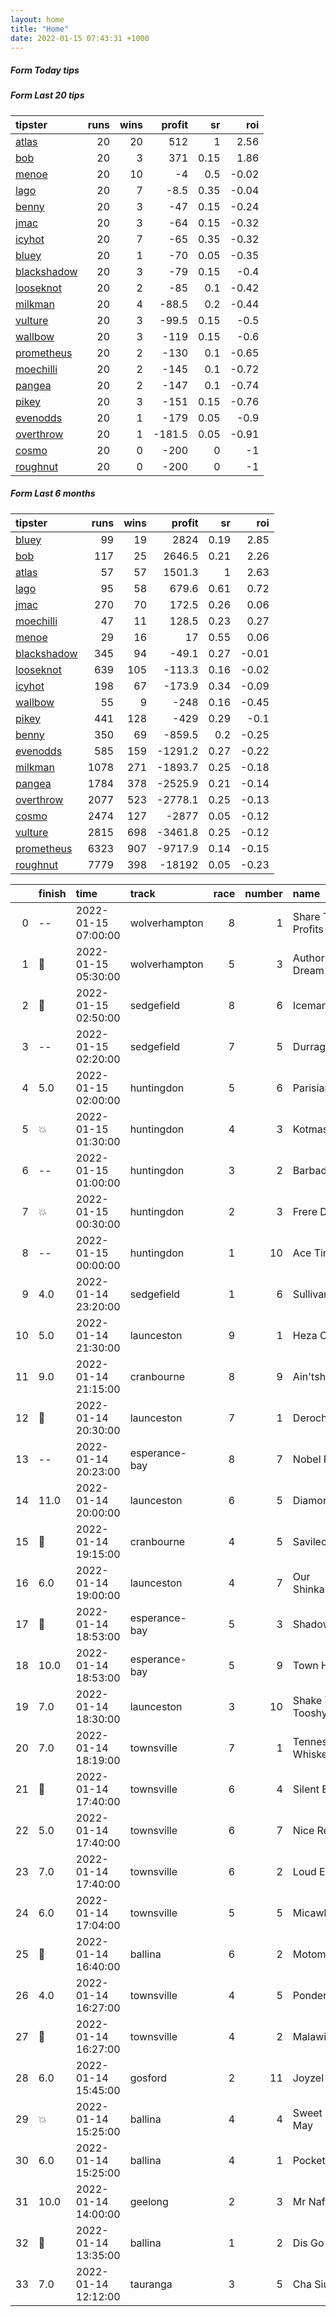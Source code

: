 ```yaml
---   
layout: home  
title: "Home"   
date: 2022-01-15 07:43:31 +1000  
---   
```



##### Form Today tips   

##### Form Last 20 tips   

| tipster                                                         |   runs |   wins |   profit |   sr |   roi |
|:----------------------------------------------------------------|-------:|-------:|---------:|-----:|------:|
| [atlas](https://mrwayneo.github.io/tips/atlas.html)             |     20 |     20 |    512   | 1    |  2.56 |
| [bob](https://mrwayneo.github.io/tips/bob.html)                 |     20 |      3 |    371   | 0.15 |  1.86 |
| [menoe](https://mrwayneo.github.io/tips/menoe.html)             |     20 |     10 |     -4   | 0.5  | -0.02 |
| [lago](https://mrwayneo.github.io/tips/lago.html)               |     20 |      7 |     -8.5 | 0.35 | -0.04 |
| [benny](https://mrwayneo.github.io/tips/benny.html)             |     20 |      3 |    -47   | 0.15 | -0.24 |
| [jmac](https://mrwayneo.github.io/tips/jmac.html)               |     20 |      3 |    -64   | 0.15 | -0.32 |
| [icyhot](https://mrwayneo.github.io/tips/icyhot.html)           |     20 |      7 |    -65   | 0.35 | -0.32 |
| [bluey](https://mrwayneo.github.io/tips/bluey.html)             |     20 |      1 |    -70   | 0.05 | -0.35 |
| [blackshadow](https://mrwayneo.github.io/tips/blackshadow.html) |     20 |      3 |    -79   | 0.15 | -0.4  |
| [looseknot](https://mrwayneo.github.io/tips/looseknot.html)     |     20 |      2 |    -85   | 0.1  | -0.42 |
| [milkman](https://mrwayneo.github.io/tips/milkman.html)         |     20 |      4 |    -88.5 | 0.2  | -0.44 |
| [vulture](https://mrwayneo.github.io/tips/vulture.html)         |     20 |      3 |    -99.5 | 0.15 | -0.5  |
| [wallbow](https://mrwayneo.github.io/tips/wallbow.html)         |     20 |      3 |   -119   | 0.15 | -0.6  |
| [prometheus](https://mrwayneo.github.io/tips/prometheus.html)   |     20 |      2 |   -130   | 0.1  | -0.65 |
| [moechilli](https://mrwayneo.github.io/tips/moechilli.html)     |     20 |      2 |   -145   | 0.1  | -0.72 |
| [pangea](https://mrwayneo.github.io/tips/pangea.html)           |     20 |      2 |   -147   | 0.1  | -0.74 |
| [pikey](https://mrwayneo.github.io/tips/pikey.html)             |     20 |      3 |   -151   | 0.15 | -0.76 |
| [evenodds](https://mrwayneo.github.io/tips/evenodds.html)       |     20 |      1 |   -179   | 0.05 | -0.9  |
| [overthrow](https://mrwayneo.github.io/tips/overthrow.html)     |     20 |      1 |   -181.5 | 0.05 | -0.91 |
| [cosmo](https://mrwayneo.github.io/tips/cosmo.html)             |     20 |      0 |   -200   | 0    | -1    |
| [roughnut](https://mrwayneo.github.io/tips/roughnut.html)       |     20 |      0 |   -200   | 0    | -1    |

##### Form Last 6 months   

| tipster                                                         |   runs |   wins |   profit |   sr |   roi |
|:----------------------------------------------------------------|-------:|-------:|---------:|-----:|------:|
| [bluey](https://mrwayneo.github.io/tips/bluey.html)             |     99 |     19 |   2824   | 0.19 |  2.85 |
| [bob](https://mrwayneo.github.io/tips/bob.html)                 |    117 |     25 |   2646.5 | 0.21 |  2.26 |
| [atlas](https://mrwayneo.github.io/tips/atlas.html)             |     57 |     57 |   1501.3 | 1    |  2.63 |
| [lago](https://mrwayneo.github.io/tips/lago.html)               |     95 |     58 |    679.6 | 0.61 |  0.72 |
| [jmac](https://mrwayneo.github.io/tips/jmac.html)               |    270 |     70 |    172.5 | 0.26 |  0.06 |
| [moechilli](https://mrwayneo.github.io/tips/moechilli.html)     |     47 |     11 |    128.5 | 0.23 |  0.27 |
| [menoe](https://mrwayneo.github.io/tips/menoe.html)             |     29 |     16 |     17   | 0.55 |  0.06 |
| [blackshadow](https://mrwayneo.github.io/tips/blackshadow.html) |    345 |     94 |    -49.1 | 0.27 | -0.01 |
| [looseknot](https://mrwayneo.github.io/tips/looseknot.html)     |    639 |    105 |   -113.3 | 0.16 | -0.02 |
| [icyhot](https://mrwayneo.github.io/tips/icyhot.html)           |    198 |     67 |   -173.9 | 0.34 | -0.09 |
| [wallbow](https://mrwayneo.github.io/tips/wallbow.html)         |     55 |      9 |   -248   | 0.16 | -0.45 |
| [pikey](https://mrwayneo.github.io/tips/pikey.html)             |    441 |    128 |   -429   | 0.29 | -0.1  |
| [benny](https://mrwayneo.github.io/tips/benny.html)             |    350 |     69 |   -859.5 | 0.2  | -0.25 |
| [evenodds](https://mrwayneo.github.io/tips/evenodds.html)       |    585 |    159 |  -1291.2 | 0.27 | -0.22 |
| [milkman](https://mrwayneo.github.io/tips/milkman.html)         |   1078 |    271 |  -1893.7 | 0.25 | -0.18 |
| [pangea](https://mrwayneo.github.io/tips/pangea.html)           |   1784 |    378 |  -2525.9 | 0.21 | -0.14 |
| [overthrow](https://mrwayneo.github.io/tips/overthrow.html)     |   2077 |    523 |  -2778.1 | 0.25 | -0.13 |
| [cosmo](https://mrwayneo.github.io/tips/cosmo.html)             |   2474 |    127 |  -2877   | 0.05 | -0.12 |
| [vulture](https://mrwayneo.github.io/tips/vulture.html)         |   2815 |    698 |  -3461.8 | 0.25 | -0.12 |
| [prometheus](https://mrwayneo.github.io/tips/prometheus.html)   |   6323 |    907 |  -9717.9 | 0.14 | -0.15 |
| [roughnut](https://mrwayneo.github.io/tips/roughnut.html)       |   7779 |    398 | -18192   | 0.05 | -0.23 |

|    | finish            | time                | track         |   race |   number | name              |   odds | tipster            |
|---:|:------------------|:--------------------|:--------------|-------:|---------:|:------------------|-------:|:-------------------|
|  0 | --                | 2022-01-15 07:00:00 | wolverhampton |      8 |        1 | Share The Profits |   3.8  | vulture            |
|  1 | :3rd_place_medal: | 2022-01-15 05:30:00 | wolverhampton |      5 |        3 | Author's Dream    |   4.4  | vulture            |
|  2 | :3rd_place_medal: | 2022-01-15 02:50:00 | sedgefield    |      8 |        6 | Iceman Dennis     |   1.35 | evenodds,overthrow |
|  3 | --                | 2022-01-15 02:20:00 | sedgefield    |      7 |        5 | Durragh           |   7.5  | overthrow          |
|  4 | 5.0               | 2022-01-15 02:00:00 | huntingdon    |      5 |        6 | Parisian Blue     |  15    | overthrow          |
|  5 | :boom:            | 2022-01-15 01:30:00 | huntingdon    |      4 |        3 | Kotmask           |   3    | vulture,milkman    |
|  6 | --                | 2022-01-15 01:00:00 | huntingdon    |      3 |        2 | Barbados Blue     |   3    | overthrow          |
|  7 | :boom:            | 2022-01-15 00:30:00 | huntingdon    |      2 |        3 | Frere D'armes     |   1.85 | overthrow          |
|  8 | --                | 2022-01-15 00:00:00 | huntingdon    |      1 |       10 | Ace Time          |   5    | looseknot          |
|  9 | 4.0               | 2022-01-14 23:20:00 | sedgefield    |      1 |        6 | Sullivan's Brow   |   6    | overthrow          |
| 10 | 5.0               | 2022-01-14 21:30:00 | launceston    |      9 |        1 | Heza Charmer      |   7    | overthrow          |
| 11 | 9.0               | 2022-01-14 21:15:00 | cranbourne    |      8 |        9 | Ain'tsheserious   |   7.5  | vulture            |
| 12 | :3rd_place_medal: | 2022-01-14 20:30:00 | launceston    |      7 |        1 | Deroche           |   3.9  | pangea,icyhot      |
| 13 | --                | 2022-01-14 20:23:00 | esperance-bay |      8 |        7 | Nobel Prince      |  22    | moechilli          |
| 14 | 11.0              | 2022-01-14 20:00:00 | launceston    |      6 |        5 | Diamond Bay       |  10    | vulture,pangea     |
| 15 | :2nd_place_medal: | 2022-01-14 19:15:00 | cranbourne    |      4 |        5 | Savileo           |   4.5  | looseknot          |
| 16 | 6.0               | 2022-01-14 19:00:00 | launceston    |      4 |        7 | Our Shinkansen    |   2.7  | pangea,blackshadow |
| 17 | :2nd_place_medal: | 2022-01-14 18:53:00 | esperance-bay |      5 |        3 | Shadow Shifter    |  10    | looseknot          |
| 18 | 10.0              | 2022-01-14 18:53:00 | esperance-bay |      5 |        9 | Town Hall         |   9    | looseknot          |
| 19 | 7.0               | 2022-01-14 18:30:00 | launceston    |      3 |       10 | Shake Your Tooshy |   5    | pangea             |
| 20 | 7.0               | 2022-01-14 18:19:00 | townsville    |      7 |        1 | Tennessee Whiskey |   2.3  | overthrow          |
| 21 | :2nd_place_medal: | 2022-01-14 17:40:00 | townsville    |      6 |        4 | Silent Explorer   |   3.5  | vulture,pangea     |
| 22 | 5.0               | 2022-01-14 17:40:00 | townsville    |      6 |        7 | Nice Retort       |   2.4  | evenodds,overthrow |
| 23 | 7.0               | 2022-01-14 17:40:00 | townsville    |      6 |        2 | Loud Enough       |  20    | cosmo,bluey        |
| 24 | 6.0               | 2022-01-14 17:04:00 | townsville    |      5 |        5 | Micawber          |   3.7  | moechilli          |
| 25 | :3rd_place_medal: | 2022-01-14 16:40:00 | ballina       |      6 |        2 | Motomiss          |   4.4  | pangea             |
| 26 | 4.0               | 2022-01-14 16:27:00 | townsville    |      4 |        5 | Ponderoso         |   4.8  | evenodds,overthrow |
| 27 | :3rd_place_medal: | 2022-01-14 16:27:00 | townsville    |      4 |        2 | Malawi Gold       |   6.5  | vulture            |
| 28 | 6.0               | 2022-01-14 15:45:00 | gosford       |      2 |       11 | Joyzel            |   7    | vulture            |
| 29 | :boom:            | 2022-01-14 15:25:00 | ballina       |      4 |        4 | Sweet Margot May  |   1.95 | milkman            |
| 30 | 6.0               | 2022-01-14 15:25:00 | ballina       |      4 |        1 | Pocketrocket      |   8    | vulture            |
| 31 | 10.0              | 2022-01-14 14:00:00 | geelong       |      2 |        3 | Mr Nafplion       |  18    | looseknot          |
| 32 | :2nd_place_medal: | 2022-01-14 13:35:00 | ballina       |      1 |        2 | Dis Go Boom       |   2.7  | vulture            |
| 33 | 7.0               | 2022-01-14 12:12:00 | tauranga      |      3 |        5 | Cha Siu Bao       |   3.9  | looseknot          |